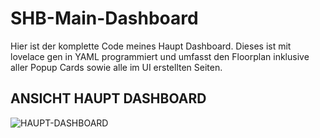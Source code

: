 # SHB-Main-Dashboard
Hier ist der komplette Code meines Haupt Dashboard. Dieses ist mit lovelace gen in YAML programmiert und umfasst den Floorplan inklusive aller Popup Cards sowie alle im UI erstellten Seiten.


## ANSICHT HAUPT DASHBOARD

![HAUPT-DASHBOARD](/../main/01_Haupt-Dashboard/Haupt-Bilder/HAUPT-DASHBOARD.png)